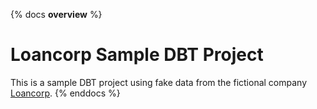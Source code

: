 {% docs __overview__ %}
# Loancorp Sample DBT Project

This is a sample DBT project using fake data from the fictional company [Loancorp](https://github.com/jsal13/data_gen).
{% enddocs %}